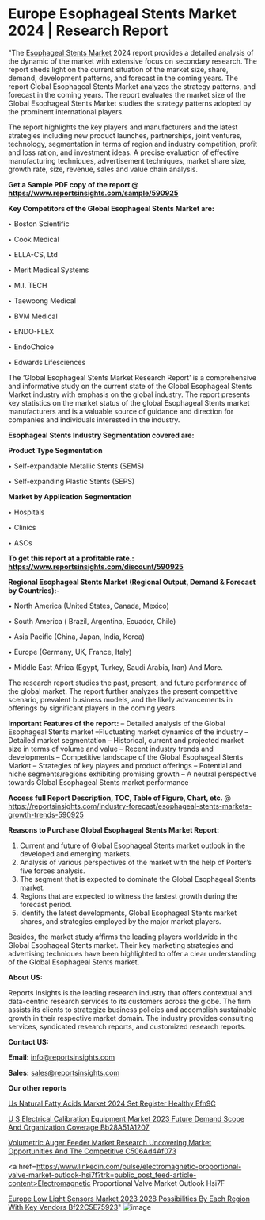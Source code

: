 # Europe Esophageal Stents Market 2024 | Research Report

 "The <a href=https://www.reportsinsights.com/sample/590925>Esophageal Stents Market</a> 2024 report provides a detailed analysis of the dynamic of the market with extensive focus on secondary research. The report sheds light on the current situation of the market size, share, demand, development patterns, and forecast in the coming years. The report Global Esophageal Stents Market analyzes the strategy patterns, and forecast in the coming years. The report evaluates the market size of the Global Esophageal Stents Market studies the strategy patterns adopted by the prominent international players.

The report highlights the key players and manufacturers and the latest strategies including new product launches, partnerships, joint ventures, technology, segmentation in terms of region and industry competition, profit and loss ration, and investment ideas. A precise evaluation of effective manufacturing techniques, advertisement techniques, market share size, growth rate, size, revenue, sales and value chain analysis.

<strong>Get a Sample PDF copy of the report @ <a href=https://www.reportsinsights.com/sample/590925 style=color:#0000ff;>https://www.reportsinsights.com/sample/590925</a></strong>

<strong>Key Competitors of the Global Esophageal Stents Market are:</strong>

‣ Boston Scientific

‣ Cook Medical

‣ ELLA-CS, Ltd

‣ Merit Medical Systems

‣ M.I. TECH

‣ Taewoong Medical

‣ BVM Medical

‣ ENDO-FLEX

‣ EndoChoice

‣ Edwards Lifesciences

The ‘Global Esophageal Stents Market Research Report’ is a comprehensive and informative study on the current state of the Global Esophageal Stents Market industry with emphasis on the global industry. The report presents key statistics on the market status of the global Esophageal Stents market manufacturers and is a valuable source of guidance and direction for companies and individuals interested in the industry.

<strong>Esophageal Stents Industry Segmentation covered are:</strong>

<strong>Product Type Segmentation</strong>

‣    Self-expandable Metallic Stents (SEMS)

‣ Self-expanding Plastic Stents (SEPS)

<strong>Market by Application Segmentation</strong>

‣   Hospitals

‣ Clinics

‣ ASCs

<strong>To get this report at a profitable rate.: <a href=https://www.reportsinsights.com/discount/590925 style=color:#0000ff;>https://www.reportsinsights.com/discount/590925</a></strong>

<strong>Regional Esophageal Stents Market (Regional Output, Demand &amp; Forecast by Countries):-</strong>

• North America (United States, Canada, Mexico)

• South America ( Brazil, Argentina, Ecuador, Chile)

• Asia Pacific (China, Japan, India, Korea)

• Europe (Germany, UK, France, Italy)

• Middle East Africa (Egypt, Turkey, Saudi Arabia, Iran) And More.

The research report studies the past, present, and future performance of the global market. The report further analyzes the present competitive scenario, prevalent business models, and the likely advancements in offerings by significant players in the coming years.

<strong>Important Features of the report:</strong>
– Detailed analysis of the Global Esophageal Stents market
–Fluctuating market dynamics of the industry
–Detailed market segmentation
– Historical, current and projected market size in terms of volume and value
– Recent industry trends and developments
– Competitive landscape of the Global Esophageal Stents Market
– Strategies of key players and product offerings
– Potential and niche segments/regions exhibiting promising growth
– A neutral perspective towards Global Esophageal Stents market performance

<strong>Access full Report Description, TOC, Table of Figure, Chart, etc. </strong>@   <a href=https://reportsinsights.com/industry-forecast/esophageal-stents-markets-growth-trends-590925 style=color:#0000ff;>https://reportsinsights.com/industry-forecast/esophageal-stents-markets-growth-trends-590925</a>

<strong>Reasons to Purchase Global Esophageal Stents Market Report:</strong>
1. Current and future of Global Esophageal Stents market outlook in the developed and emerging markets.
2. Analysis of various perspectives of the market with the help of Porter’s five forces analysis.
3. The segment that is expected to dominate the Global Esophageal Stents market.
4. Regions that are expected to witness the fastest growth during the forecast period.
5. Identify the latest developments, Global Esophageal Stents market shares, and strategies employed by the major market players.

Besides, the market study affirms the leading players worldwide in the Global Esophageal Stents market. Their key marketing strategies and advertising techniques have been highlighted to offer a clear understanding of the Global Esophageal Stents market.

<strong><strong>About US</strong>:</strong>

Reports Insights is the leading research industry that offers contextual and data-centric research services to its customers across the globe. The firm assists its clients to strategize business policies and accomplish sustainable growth in their respective market domain. The industry provides consulting services, syndicated research reports, and customized research reports.

<strong>Contact US:</strong>

<p class=><b>Email:</b> <a href=mailto:info@reportsinsights.com>info@reportsinsights.com</a></p>
<p class=><b>Sales:</b> <a href=mailto:sales@reportsinsights.com>sales@reportsinsights.com</a></p>

<strong>Our other reports</strong>

<a href=https://www.linkedin.com/pulse/us-natural-fatty-acids-market-2024-set-register-healthy-efn9c/>Us Natural Fatty Acids Market 2024 Set Register Healthy Efn9C</a>

<a href=https://medium.com/@aaradhyashinde84758/u-s-electrical-calibration-equipment-market-2023-future-demand-scope-and-organization-coverage-bb28a51a1207>U S Electrical Calibration Equipment Market 2023 Future Demand Scope And Organization Coverage Bb28A51A1207</a>

<a href=https://medium.com/@anuragakarte041/volumetric-auger-feeder-market-research-uncovering-market-opportunities-and-the-competitive-c506ad4af073>Volumetric Auger Feeder Market Research Uncovering Market Opportunities And The Competitive C506Ad4Af073</a>

<a href=https://www.linkedin.com/pulse/electromagnetic-proportional-valve-market-outlook-hsi7f?trk=public_post_feed-article-content>Electromagnetic Proportional Valve Market Outlook Hsi7F</a>

<a href=https://medium.com/@nadeemkazi654/europe-low-light-sensors-market-2023-2028-possibilities-by-each-region-with-key-vendors-bf22c5e75923>Europe Low Light Sensors Market 2023 2028 Possibilities By Each Region With Key Vendors Bf22C5E75923</a>"
![image](https://github.com/daminid12/RImarketresearch/assets/158430485/b5a876c1-7bd6-48d2-81c4-1020fcb50834)
